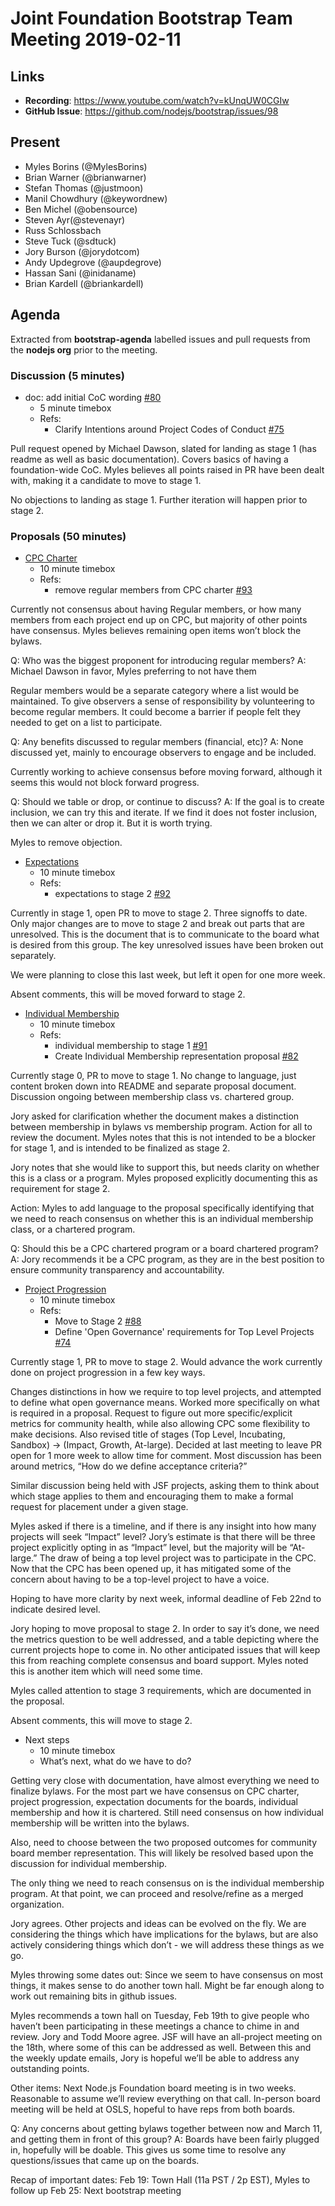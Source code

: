 # Joint Foundation Bootstrap Team Meeting 2019-02-11

## Links

* **Recording**:  https://www.youtube.com/watch?v=kUnqUW0CGIw
* **GitHub Issue**: https://github.com/nodejs/bootstrap/issues/98

## Present

- Myles Borins (@MylesBorins)
- Brian Warner (@brianwarner)
- Stefan Thomas (@justmoon)
- Manil Chowdhury (@keywordnew)
- Ben Michel (@obensource)
- Steven Ayr(@stevenayr)
- Russ Schlossbach
- Steve Tuck (@sdtuck)
- Jory Burson (@jorydotcom)
- Andy Updegrove (@aupdegrove)
- Hassan Sani (@inidaname)
- Brian Kardell (@briankardell)

## Agenda

Extracted from **bootstrap-agenda** labelled issues and pull requests from the **nodejs org** prior to the meeting.

### Discussion (5 minutes)

* doc: add initial CoC wording [#80](https://github.com/nodejs/bootstrap/pull/80)
  - 5 minute timebox
  - Refs:
    - Clarify Intentions around Project Codes of Conduct [#75](https://github.com/nodejs/bootstrap/issues/75)

Pull request opened by Michael Dawson, slated for landing as stage 1 (has readme as well as basic documentation).  Covers basics of having a foundation-wide CoC.  Myles believes all points raised in PR have been dealt with, making it a candidate to move to stage 1.

No objections to landing as stage 1.  Further iteration will happen prior to stage 2.

### Proposals (50 minutes)

* [CPC Charter](https://github.com/nodejs/bootstrap/tree/master/proposals/stage-1/CPC_CHARTER)
  - 10 minute timebox
  - Refs:
    - remove regular members from CPC charter [#93](https://github.com/nodejs/bootstrap/pull/93)

Currently not consensus about having Regular members, or how many members from each project end up on CPC, but majority of other points have consensus.  Myles believes remaining open items won’t block the bylaws.

Q: Who was the biggest proponent for introducing regular members?
A: Michael Dawson in favor, Myles preferring to not have them

Regular members would be a separate category where a list would be maintained. To give observers a sense of responsibility by volunteering to become regular members. It could become a barrier if people felt they needed to get on a list to participate.

Q: Any benefits discussed to regular members (financial, etc)?
A: None discussed yet, mainly to encourage observers to engage and be included.

Currently working to achieve consensus before moving forward, although it seems this would not block forward progress.

Q: Should we table or drop, or continue to discuss?
A: If the goal is to create inclusion, we can try this and iterate.  If we find it does not foster inclusion, then we can alter or drop it.  But it is worth trying.

Myles to remove objection.

* [Expectations](https://github.com/nodejs/bootstrap/tree/master/proposals/stage-1/EXPECTATIONS)
  - 10 minute timebox
  - Refs:
    - expectations to stage 2 [#92](https://github.com/nodejs/bootstrap/pull/92)

Currently in stage 1, open PR to move to stage 2.  Three signoffs to date.  Only major changes are to move to stage 2 and break out parts that are unresolved.  This is the document that is to communicate to the board what is desired from this group.  The key unresolved issues have been broken out separately.

We were planning to close this last week, but left it open for one more week.

Absent comments, this will be moved forward to stage 2.

* [Individual Membership](https://github.com/nodejs/bootstrap/tree/master/proposals/stage-0/individual-membership)
  - 10 minute timebox
  - Refs:
    - individual membership to stage 1 [#91](https://github.com/nodejs/bootstrap/pull/91)
    - Create Individual Membership representation proposal [#82](https://github.com/nodejs/bootstrap/pull/82)

Currently stage 0, PR to move to stage 1.  No change to language, just content broken down into README and separate proposal document.  Discussion ongoing between membership class vs. chartered group.

Jory asked for clarification whether the document makes a distinction between membership in bylaws vs membership program.  Action for all to review the document.  Myles notes that this is not intended to be a blocker for stage 1, and is intended to be finalized as stage 2.

Jory notes that she would like to support this, but needs clarity on whether this is a class or a program.  Myles proposed explicitly documenting this as requirement for stage 2.

Action: Myles to add language to the proposal specifically identifying that we need to reach consensus on whether this is an individual membership class, or a chartered program.

Q: Should this be a CPC chartered program or a board chartered program?
A: Jory recommends it be a CPC program, as they are in the best position to ensure community transparency and accountability.

* [Project Progression](https://github.com/nodejs/bootstrap/tree/master/proposals/stage-1/PROJECT_PROGRESSION)
  - 10 minute timebox
  - Refs:
    - Move to Stage 2 [#88](https://github.com/nodejs/bootstrap/pull/88)
    - Define 'Open Governance' requirements for Top Level Projects [#74](https://github.com/nodejs/bootstrap/issues/74)

Currently stage 1, PR to move to stage 2.  Would advance the work currently done on project progression in a few key ways.

Changes distinctions in how we require to top level projects, and attempted to define what open governance means.  Worked more specifically on what is required in a proposal.  Request to figure out more specific/explicit metrics for community health, while also allowing CPC some flexibility to make decisions.  Also revised title of stages (Top Level, Incubating, Sandbox) -> (Impact, Growth, At-large).  Decided at last meeting to leave PR open for 1 more week to allow time for comment.  Most discussion has been around metrics, “How do we define acceptance criteria?”

Similar discussion being held with JSF projects, asking them to think about which stage applies to them and encouraging them to make a formal request for placement under a given stage.

Myles asked if there is a timeline, and if there is any insight into how many projects will seek “Impact” level?  Jory’s estimate is that there will be three project explicitly opting in as “Impact” level, but the majority will be “At-large.”  The draw of being a top level project was to participate in the CPC.  Now that the CPC has been opened up, it has mitigated some of the concern about having to be a top-level project to have a voice.

Hoping to have more clarity by next week, informal deadline of Feb 22nd to indicate desired level.

Jory hoping to move proposal to stage 2.  In order to say it’s done, we need the metrics question to be well addressed, and a table depicting where the current projects hope to come in.  No other anticipated issues that will keep this from reaching complete consensus and board support.  Myles noted this is another item which will need some time.

Myles called attention to stage 3 requirements, which are documented in the proposal.

Absent comments, this will move to stage 2.

* Next steps
  - 10 minute timebox
  - What’s next, what do we have to do?

Getting very close with documentation, have almost everything we need to finalize bylaws.  For the most part we have consensus on CPC charter, project progression, expectation documents for the boards, individual membership and how it is chartered.  Still need consensus on how individual membership will be written into the bylaws.  

Also, need to choose between the two proposed outcomes for community board member representation.  This will likely be resolved based upon the discussion for individual membership.

The only thing we need to reach consensus on is the individual membership program.  At that point, we can proceed and resolve/refine as a merged organization.

Jory agrees.  Other projects and ideas can be evolved on the fly.  We are considering the things which have implications for the bylaws, but are also actively considering things which don’t - we will address these things as we go.

Myles throwing some dates out:
Since we seem to have consensus on most things, it makes sense to do another town hall.  Might be far enough along to work out remaining bits in github issues.

Myles recommends a town hall on Tuesday, Feb 19th to give people who haven’t been participating in these meetings a chance to chime in and review.  Jory and Todd Moore agree.  JSF will have an all-project meeting on the 18th, where some of this can be addressed as well.  Between this and the weekly update emails, Jory is hopeful we’ll be able to address any outstanding points.

Other items:
Next Node.js Foundation board meeting is in two weeks.  Reasonable to assume we’ll review everything on that call.
In-person board meeting will be held at OSLS, hopeful to have reps from both boards.

Q: Any concerns about getting bylaws together between now and March 11, and getting them in front of this group?
A: Boards have been fairly plugged in, hopefully will be doable.  This gives us some time to resolve any questions/issues that came up on the boards.

Recap of important dates:
Feb 19: Town Hall (11a PST / 2p EST), Myles to follow up
Feb 25: Next bootstrap meeting

